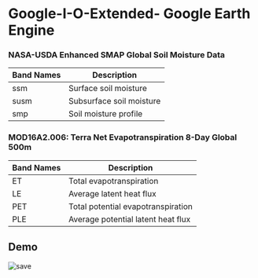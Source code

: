 # Google-I-O-Extended- Google Earth Engine

### NASA-USDA Enhanced SMAP Global Soil Moisture Data 
| Band Names  | Description |
| ------------- | ------------- |
| ssm  | Surface soil moisture |
| susm | Subsurface soil moisture |
|smp  | Soil moisture profile|

### MOD16A2.006: Terra Net Evapotranspiration 8-Day Global 500m

| Band Names  | Description |
| ------------- | ------------- |
| ET  | Total evapotranspiration|
| LE | Average latent heat flux|
|PET  | Total potential evapotranspiration|
|PLE  | Average potential latent heat flux|

## Demo
![save](https://user-images.githubusercontent.com/55980747/173182477-4575e83d-7219-431e-8614-5a3b476458c5.png)

